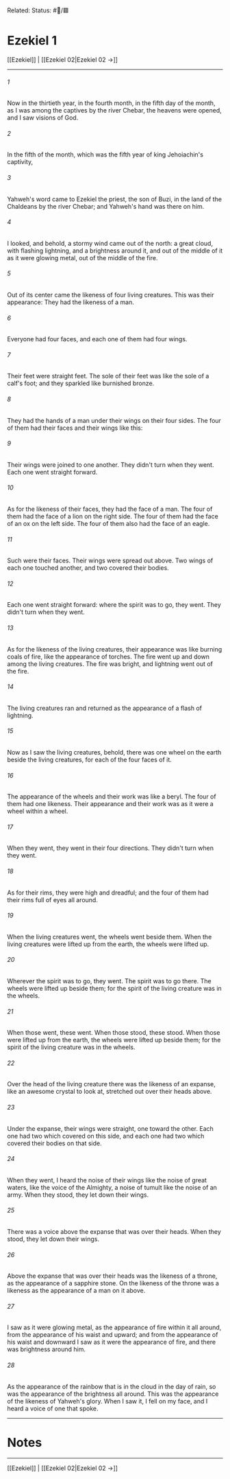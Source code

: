 Related:
Status: #📖/🟥
# Ezekiel 1

[[Ezekiel]] | [[Ezekiel 02|Ezekiel 02 →]]
***



###### 1 
Now in the thirtieth year, in the fourth month, in the fifth day of the month, as I was among the captives by the river Chebar, the heavens were opened, and I saw visions of God. 

###### 2 
In the fifth of the month, which was the fifth year of king Jehoiachin's captivity, 

###### 3 
Yahweh's word came to Ezekiel the priest, the son of Buzi, in the land of the Chaldeans by the river Chebar; and Yahweh's hand was there on him. 

###### 4 
I looked, and behold, a stormy wind came out of the north: a great cloud, with flashing lightning, and a brightness around it, and out of the middle of it as it were glowing metal, out of the middle of the fire. 

###### 5 
Out of its center came the likeness of four living creatures. This was their appearance: They had the likeness of a man. 

###### 6 
Everyone had four faces, and each one of them had four wings. 

###### 7 
Their feet were straight feet. The sole of their feet was like the sole of a calf's foot; and they sparkled like burnished bronze. 

###### 8 
They had the hands of a man under their wings on their four sides. The four of them had their faces and their wings like this: 

###### 9 
Their wings were joined to one another. They didn't turn when they went. Each one went straight forward. 

###### 10 
As for the likeness of their faces, they had the face of a man. The four of them had the face of a lion on the right side. The four of them had the face of an ox on the left side. The four of them also had the face of an eagle. 

###### 11 
Such were their faces. Their wings were spread out above. Two wings of each one touched another, and two covered their bodies. 

###### 12 
Each one went straight forward: where the spirit was to go, they went. They didn't turn when they went. 

###### 13 
As for the likeness of the living creatures, their appearance was like burning coals of fire, like the appearance of torches. The fire went up and down among the living creatures. The fire was bright, and lightning went out of the fire. 

###### 14 
The living creatures ran and returned as the appearance of a flash of lightning. 

###### 15 
Now as I saw the living creatures, behold, there was one wheel on the earth beside the living creatures, for each of the four faces of it. 

###### 16 
The appearance of the wheels and their work was like a beryl. The four of them had one likeness. Their appearance and their work was as it were a wheel within a wheel. 

###### 17 
When they went, they went in their four directions. They didn't turn when they went. 

###### 18 
As for their rims, they were high and dreadful; and the four of them had their rims full of eyes all around. 

###### 19 
When the living creatures went, the wheels went beside them. When the living creatures were lifted up from the earth, the wheels were lifted up. 

###### 20 
Wherever the spirit was to go, they went. The spirit was to go there. The wheels were lifted up beside them; for the spirit of the living creature was in the wheels. 

###### 21 
When those went, these went. When those stood, these stood. When those were lifted up from the earth, the wheels were lifted up beside them; for the spirit of the living creature was in the wheels. 

###### 22 
Over the head of the living creature there was the likeness of an expanse, like an awesome crystal to look at, stretched out over their heads above. 

###### 23 
Under the expanse, their wings were straight, one toward the other. Each one had two which covered on this side, and each one had two which covered their bodies on that side. 

###### 24 
When they went, I heard the noise of their wings like the noise of great waters, like the voice of the Almighty, a noise of tumult like the noise of an army. When they stood, they let down their wings. 

###### 25 
There was a voice above the expanse that was over their heads. When they stood, they let down their wings. 

###### 26 
Above the expanse that was over their heads was the likeness of a throne, as the appearance of a sapphire stone. On the likeness of the throne was a likeness as the appearance of a man on it above. 

###### 27 
I saw as it were glowing metal, as the appearance of fire within it all around, from the appearance of his waist and upward; and from the appearance of his waist and downward I saw as it were the appearance of fire, and there was brightness around him. 

###### 28 
As the appearance of the rainbow that is in the cloud in the day of rain, so was the appearance of the brightness all around. This was the appearance of the likeness of Yahweh's glory. When I saw it, I fell on my face, and I heard a voice of one that spoke.

---
# Notes


***
[[Ezekiel]] | [[Ezekiel 02|Ezekiel 02 →]]
